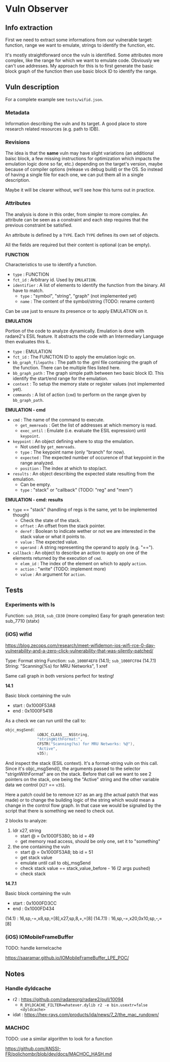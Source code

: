 # Vuln Observer

## Info extraction

First we need to extract some informations from our vulnerable target: function, range we want to
emulate, strings to identify the function, etc.

It's mostly straightforward once the vuln is identified. Some attributes more complex, like the range
for which we want to emulate code. Obviously we can't use addresses. My approach for this is to
first generate the basic block graph of the function then use basic block ID to identify the range.

## Vuln description

For a complete example see `tests/wifid.json`.

### Metadata

Information describing the vuln and its target. A good place to store research related resources
(e.g. path to IDB).

### Revisions

The idea is that the **same** vuln may have slight variations (an additional baisc block, a few missing
instructions for optimization which impacts the emulation logic done so far, etc.) depending on the
target's version, maybe because of compiler options (release vs debug build) or the OS. So instead
of having a single file for each one, we can put them all in a single description.

Maybe it will be clearer without, we'll see how this turns out in practice.

### Attributes

The analysis is done in this order, from simpler to more complex. An attribute can be seen as a
constraint and each step requires that the previous constraint be satisfied.

An attribute is defined by a `TYPE`. Each `TYPE` defines its own set of objects.

All the fields are required but their content is optional (can be empty).

**FUNCTION**

Characteristics to use to identify a function.

* `type`        : FUNCTION
* `fct_id`      : Arbitrary id. Used by `EMULATION`.
* `identifier`  : A list of elements to identify the function from the binary. All have to match.
    * `type`  : "symbol", "string", "graph" (not implemented yet)
    * `name`  : The content of the symbol/string (TODO: rename content)

Can be use just to ensure its presence or to apply EMULATION on it.

**EMULATION**

Portion of the code to analyze dynamically. Emulation is done with radare2's ESIL feature. It
abstracts the code with an Intermediary Language then evaluates this IL.

* `type`                : EMULATION
* `fct_id`              : The FUNCTION ID to apply the emulation logic on.
* `bb_graph_filepaths`  : The path to the .gml file containing the graph of the function. There can
                          be multiple files listed here.
* `bb_graph_path`       : The graph simple path between two basic block ID. This identify the
                          start/end range for the emulation.
* `context`             : To setup the memory state or register values (not implemented yet).
* `commands`            : A list of action (`cmd`) to perform on the range given by `bb_graph_path`.

**EMULATION - cmd**

* `cmd` : The name of the command to execute.
    * `get_memreads` : Get the list of addresses at which memory is read.
    * `exec_until`   : Emulate (i.e. evaluate the ESIL expression) until `keypoint`.
* `keypoint` : An object defining where to stop the emulation.
    * Not used by `get_memreads`.
    * `type`     : The keypoint name (only "branch" for now).
    * `expected` : The expected number of occurence of that keypoint in the range analyzed.
    * `position` : The index at which to stop/act.
* `results` : An object describing the expected state resulting from the emulation.
    * Can be empty.
    * `type`    : "stack" or "callback" (TODO: "reg" and "mem")

**EMULATION - cmd: results**

* `type` == "stack" (handling of regs is the same, yet to be implemented though)
    * Check the state of the stack.
    * `offset`  : An offset from the stack pointer.
    * `deref`   : Boolean to indicate wether or not we are interested in the stack value or what it
                  points to.
    * `value`   : The expected value.
    * `operand` : A string representing the operand to apply (e.g. "==").
* `callback` : An object to describe an action to apply on one of the elements returned by the
               execution of `cmd`.
    * `elem_id` : The index of the element on which to apply `action`.
    * `action`  : "write" (TODO: implement more)
    * `value`   : An argument for `action`.

## Tests

### Experiments with ls

Function: `sub_D910`, `sub_CD30` (more complex)
Easy for graph generation test: sub_7710 (statx)

### (iOS) wifid

https://blog.zecops.com/research/meet-wifidemon-ios-wifi-rce-0-day-vulnerability-and-a-zero-click-vulnerability-that-was-silently-patched/

Type: Format string
Function: `sub_1000F4EF8` (14.1); `sub_1000FCF04` (14.7.1)
String: "Scanning(%s) for MRU Networks", 1 xref

Same call graph in both versions perfect for testing!

**14.1**

Basic block containing the vuln
* start : 0x1000F53A8
* end   : 0x1000F5418

As a check we can run until the call to:
```cpp
objc_msgSend(
              &OBJC_CLASS___NSString,
              "stringWithFormat:",
              CFSTR("Scanning(%s) for MRU Networks: %@"),
              "Active",
              v35);
```

And inspect the stack (ESIL context). It's a format-string vuln on this call. Since it's
objc_msgSend(), the arguments passed to the selector "strignWithFormat" are on the stack. Before
that call we want to see 2 pointers on the stack, one being the "Active" string and the other
variable data we control (`X27` == `v35`).

Here a patch could be to remove `X27` as an arg (the actual patch that was made) or to change the
building logic of the string which would mean a change in the control flow graph. In that case we
would be signaled by the script that there is something we need to check out.

2 blocks to analyze:
1. ldr x27, string
    * start @ = 0x1000F5380; bb id = 49
    * get memory read access, should be only one, set it to "something"
2. the one containing the vuln
    * start @ = 0x1000F53A8; bb id = 51
    * get stack value
    * emulate until call to obj_msgSend
    * check stack value == stack_value_before - 16 (2 args pushed)
    * check stack

**14.7.1**

Basic block containing the vuln
* start : 0x1000FD3CC
* end   : 0x1000FD434

(14.1)   : 16,sp,-=,x8,sp,=[8],x27,sp,8,+,=[8]
(14.7.1) : 16,sp,-=,x20,0x10,sp,-,=[8]


### (iOS) IOMobileFrameBuffer

TODO: handle kernelcache

https://saaramar.github.io/IOMobileFrameBuffer_LPE_POC/

## Notes

### Handle dyldcache

* r2   : https://github.com/radareorg/radare2/pull/10094
    * `R_DYLDCACHE_FILTER=whatever.dylib r2 -e bin.usextr=false <dyldcache>`
* idat : https://hex-rays.com/products/ida/news/7_2/the_mac_rundown/
### MACHOC

TODO: use a similar algorithm to look for a function

https://github.com/ANSSI-FR/polichombr/blob/dev/docs/MACHOC_HASH.md
